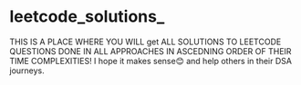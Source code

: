 # leetcode_solutions_
THIS IS A PLACE WHERE YOU WILL get ALL SOLUTIONS TO LEETCODE QUESTIONS DONE IN ALL APPROACHES IN ASCEDNING ORDER OF THEIR TIME COMPLEXITIES!
I hope it makes sense😊 and help others in their DSA journeys.
